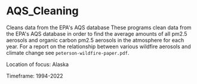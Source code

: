 # AQS_Cleaning
Cleans data from the EPA's AQS database
These programs clean data from the EPA's AQS database in order to find the average amounts of
all pm2.5 aerosols and organic carbon pm2.5 aerosols in the atmosphere for each year. 
For a report on the relationship between various wildfire aerosols and climate change see ```peterson-wildfire-paper.pdf```.

Location of focus: Alaska

Timeframe: 1994-2022
